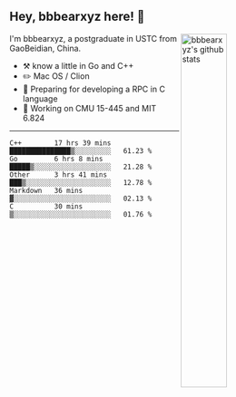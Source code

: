 ## Hey, bbbearxyz here! :wave:

<img align="right" alt="bbbearxyz's github stats" width="40%" src="https://github-readme-stats.vercel.app/api?username=bbbearxyz&show_icons=true">

I'm bbbearxyz, a postgraduate in USTC from GaoBeidian, China.

-   :hammer_and_pick:    know a little in Go and C++
-   :pencil2: Mac OS / Clion
-   :seedling: Preparing for developing a RPC in C language 
-   :thinking: Working on CMU 15-445 and MIT 6.824
---
<!--START_SECTION:waka-->
```text
C++        17 hrs 39 mins  ███████████████▒░░░░░░░░░   61.23 % 
Go         6 hrs 8 mins    █████▒░░░░░░░░░░░░░░░░░░░   21.28 % 
Other      3 hrs 41 mins   ███▒░░░░░░░░░░░░░░░░░░░░░   12.78 % 
Markdown   36 mins         ▓░░░░░░░░░░░░░░░░░░░░░░░░   02.13 % 
C          30 mins         ▒░░░░░░░░░░░░░░░░░░░░░░░░   01.76 % 
```
<!--END_SECTION:waka-->
